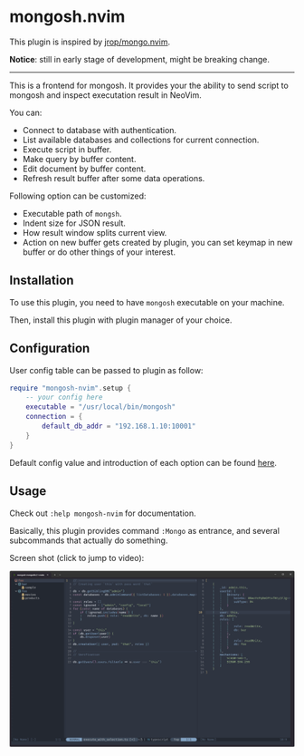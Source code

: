 # mongosh.nvim

This plugin is inspired by [jrop/mongo.nvim](https://github.com/jrop/mongo.nvim).

<b>Notice</b>: still in early stage of development, might be breaking change.

---

This is a frontend for mongosh. It provides your the ability to send script to
mongosh and inspect executation result in NeoVim.

You can:

- Connect to database with authentication.
- List available databases and collections for current connection.
- Execute script in buffer.
- Make query by buffer content.
- Edit document by buffer content.
- Refresh result buffer after some data operations.

Following option can be customized:

- Executable path of `mongsh`.
- Indent size for JSON result.
- How result window splits current view.
- Action on new buffer gets created by plugin, you can set keymap in new buffer
or do other things of your interest.

## Installation

To use this plugin, you need to have `mongosh` executable on your machine.

Then, install this plugin with plugin manager of your choice.

## Configuration

User config table can be passed to plugin as follow:

```lua
require "mongosh-nvim".setup {
    -- your config here
    executable = "/usr/local/bin/mongosh"
    connection = {
        default_db_addr = "192.168.1.10:10001"
    }
}
```

Default config value and introduction of each option can be found [here](https://github.com/SirZenith/mongosh.nvim/blob/main/lua/mongosh-nvim/config.lua).

## Usage

Check out `:help mongosh-nvim` for documentation.

Basically, this plugin provides command `:Mongo` as entrance, and several
subcommands that actually do something.

Screen shot (click to jump to video):

[![screen shot](./img/screen_shot.png)](https://www.youtube.com/watch?v=lnBtr-dtoAk)
